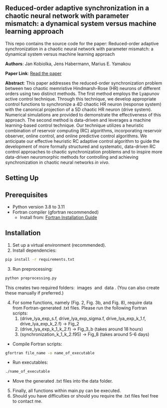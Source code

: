 ## Reduced-order adaptive synchronization in a chaotic neural network with parameter mismatch: a dynamical system versus machine learning approach


This repo contains the source code for the paper: 
Reduced-order adaptive synchronization in a chaotic neural network with parameter mismatch: a dynamical system versus machine learning approach

**Authors**: Jan Kobiolka, Jens Habermann, Marius E. Yamakou

**Paper Link**: [Read the paper](https://link.springer.com/article/10.1007/s11071-024-10821-6)

**Abstract**: This paper addresses the reduced-order synchronization problem between two chaotic memristive Hindmarsh-Rose (HR) neurons of different orders using two distinct methods. The first method employs the Lyapunov active control technique. Through this technique, we develop appropriate control functions to synchronize a 4D chaotic HR neuron (response system) with the canonical projection of a 5D chaotic HR neuron (drive system). Numerical simulations are provided to demonstrate the effectiveness of this approach. The second method is data-driven and leverages a machine learning-based control technique. Our technique utilizes a heuristic combination of reservoir computing (RC) algorithms, incorporating reservoir observer, online control, and online predictive control algorithms. We anticipate our effective heuristic RC adaptive control algorithm to guide the development of more formally structured and systematic, data-driven RC control approaches to chaotic synchronization problems and to inspire more data-driven neuromorphic methods for controlling and achieving synchronization in chaotic neural networks *in vivo*.
## Setting Up


## Prerequisites
- Python version 3.8 to 3.11
- Fortran compiler (gfortran recommended)
  - Install from: [Fortran Installation Guide](https://fortran-lang.org/learn/os_setup/install_gfortran/)


## Installation
1. Set up a virtual environment (recommended).
2. Install dependencies:
```bash
pip install -r requirements.txt
```
3. Run preprocessing:

```bash
python preprocessing.py
```
This creates two required folders: <span style="background-color: #fff3; padding: 2px 4px; border-radius: 3px;">images</span> and
<span style="background-color: #fff3; padding: 2px 4px; border-radius: 3px;">data</span>. (You can also create these manually if preferred.)

4. For some functions, namely (Fig. 2, Fig. 3b, and Fig. 8), require data from Fortran-generated .txt files.
 Please run the following Fortran scripts:
   1. (drive_lya_exp_s.f, drive_lya_exp_sigma.f, drive_lya_exp_k_1.f, drive_lya_exp_k_2.f) -> Fig_2 
   2.  (drive_lya_exp_k_1_k_2.f) -> Fig_3_b (takes around 18 hours)
   3. (synchronization_k_1_k_2.f95) -> Fig_8 (takes around 5-6 days)

- Compile Fortran scripts:
```bash
gfortran file_name -o name_of_executable
```
- Run executables:

```bash
./name_of_executable
```

- Move the generated .txt files into the data folder.

5. Finally, all functions within main.py can be executed.
6. Should you have difficulties or should you require the .txt files feel free to contact me. 




